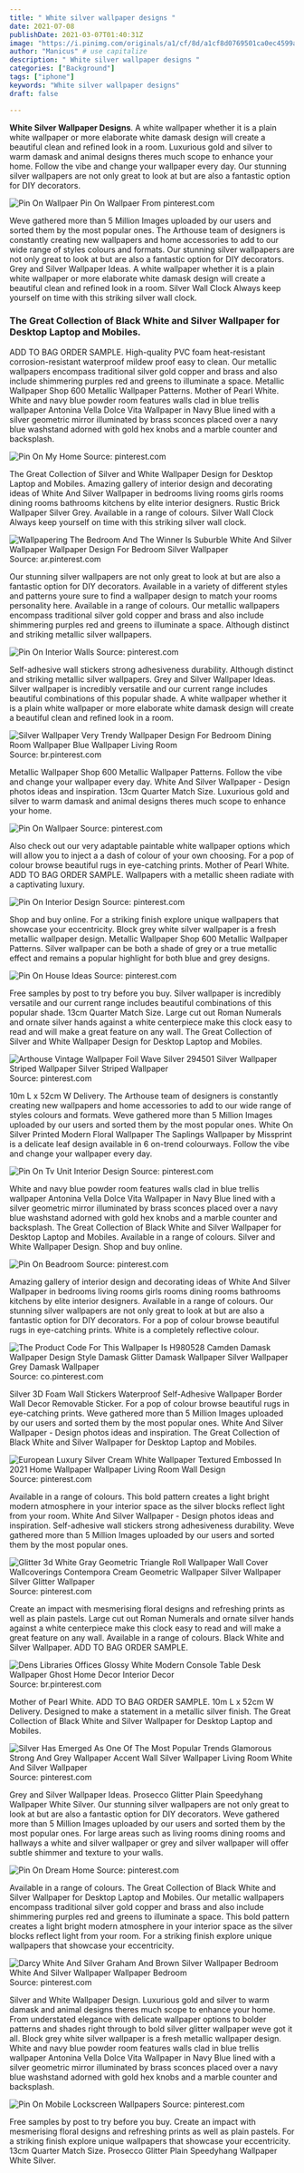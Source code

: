 ```yaml
---
title: " White silver wallpaper designs "
date: 2021-07-08
publishDate: 2021-03-07T01:40:31Z
image: "https://i.pinimg.com/originals/a1/cf/8d/a1cf8d0769501ca0ec4599a8e69a6aea.jpg"
author: "Manicus" # use capitalize
description: " White silver wallpaper designs "
categories: ["Background"]
tags: ["iphone"]
keywords: "White silver wallpaper designs"
draft: false

---
```



**White Silver Wallpaper Designs**. A white wallpaper whether it is a plain white wallpaper or more elaborate white damask design will create a beautiful clean and refined look in a room. Luxurious gold and silver to warm damask and animal designs theres much scope to enhance your home. Follow the vibe and change your wallpaper every day. Our stunning silver wallpapers are not only great to look at but are also a fantastic option for DIY decorators.

![Pin On Wallpaer](https://i.pinimg.com/originals/1c/bb/a4/1cbba45a4798304b2b8c432989c5571f.jpg "Pin On Wallpaer")
Pin On Wallpaer From pinterest.com


Weve gathered more than 5 Million Images uploaded by our users and sorted them by the most popular ones. The Arthouse team of designers is constantly creating new wallpapers and home accessories to add to our wide range of styles colours and formats. Our stunning silver wallpapers are not only great to look at but are also a fantastic option for DIY decorators. Grey and Silver Wallpaper Ideas. A white wallpaper whether it is a plain white wallpaper or more elaborate white damask design will create a beautiful clean and refined look in a room. Silver Wall Clock Always keep yourself on time with this striking silver wall clock.

### The Great Collection of Black White and Silver Wallpaper for Desktop Laptop and Mobiles.

ADD TO BAG ORDER SAMPLE. High-quality PVC foam heat-resistant corrosion-resistant waterproof mildew proof easy to clean. Our metallic wallpapers encompass traditional silver gold copper and brass and also include shimmering purples red and greens to illuminate a space. Metallic Wallpaper Shop 600 Metallic Wallpaper Patterns. Mother of Pearl White. White and navy blue powder room features walls clad in blue trellis wallpaper Antonina Vella Dolce Vita Wallpaper in Navy Blue lined with a silver geometric mirror illuminated by brass sconces placed over a navy blue washstand adorned with gold hex knobs and a marble counter and backsplash.


![Pin On My Home](https://i.pinimg.com/736x/4a/e2/90/4ae290d425fe171ad8a4bff7f0da068c.jpg "Pin On My Home")
Source: pinterest.com

The Great Collection of Silver and White Wallpaper Design for Desktop Laptop and Mobiles. Amazing gallery of interior design and decorating ideas of White And Silver Wallpaper in bedrooms living rooms girls rooms dining rooms bathrooms kitchens by elite interior designers. Rustic Brick Wallpaper Silver Grey. Available in a range of colours. Silver Wall Clock Always keep yourself on time with this striking silver wall clock.

![Wallpapering The Bedroom And The Winner Is Suburble White And Silver Wallpaper Wallpaper Design For Bedroom Silver Wallpaper](https://i.pinimg.com/originals/4d/c0/e1/4dc0e155ffe074011aaa79a1192b67d1.jpg "Wallpapering The Bedroom And The Winner Is Suburble White And Silver Wallpaper Wallpaper Design For Bedroom Silver Wallpaper")
Source: ar.pinterest.com

Our stunning silver wallpapers are not only great to look at but are also a fantastic option for DIY decorators. Available in a variety of different styles and patterns youre sure to find a wallpaper design to match your rooms personality here. Available in a range of colours. Our metallic wallpapers encompass traditional silver gold copper and brass and also include shimmering purples red and greens to illuminate a space. Although distinct and striking metallic silver wallpapers.

![Pin On Interior Walls](https://i.pinimg.com/originals/ef/60/f1/ef60f16bed6c55a8289ce450ab4ad409.jpg "Pin On Interior Walls")
Source: pinterest.com

Self-adhesive wall stickers strong adhesiveness durability. Although distinct and striking metallic silver wallpapers. Grey and Silver Wallpaper Ideas. Silver wallpaper is incredibly versatile and our current range includes beautiful combinations of this popular shade. A white wallpaper whether it is a plain white wallpaper or more elaborate white damask design will create a beautiful clean and refined look in a room.

![Silver Wallpaper Very Trendy Wallpaper Design For Bedroom Dining Room Wallpaper Blue Wallpaper Living Room](https://i.pinimg.com/originals/3c/8b/79/3c8b79ca773b0e34acf730c485fae119.jpg "Silver Wallpaper Very Trendy Wallpaper Design For Bedroom Dining Room Wallpaper Blue Wallpaper Living Room")
Source: br.pinterest.com

Metallic Wallpaper Shop 600 Metallic Wallpaper Patterns. Follow the vibe and change your wallpaper every day. White And Silver Wallpaper - Design photos ideas and inspiration. 13cm Quarter Match Size. Luxurious gold and silver to warm damask and animal designs theres much scope to enhance your home.

![Pin On Wallpaer](https://i.pinimg.com/originals/1c/bb/a4/1cbba45a4798304b2b8c432989c5571f.jpg "Pin On Wallpaer")
Source: pinterest.com

Also check out our very adaptable paintable white wallpaper options which will allow you to inject a a dash of colour of your own choosing. For a pop of colour browse beautiful rugs in eye-catching prints. Mother of Pearl White. ADD TO BAG ORDER SAMPLE. Wallpapers with a metallic sheen radiate with a captivating luxury.

![Pin On Interior Design](https://i.pinimg.com/originals/9f/aa/27/9faa27bb4112d480a050cc785d5583c2.jpg "Pin On Interior Design")
Source: pinterest.com

Shop and buy online. For a striking finish explore unique wallpapers that showcase your eccentricity. Block grey white silver wallpaper is a fresh metallic wallpaper design. Metallic Wallpaper Shop 600 Metallic Wallpaper Patterns. Silver wallpaper can be both a shade of grey or a true metallic effect and remains a popular highlight for both blue and grey designs.

![Pin On House Ideas](https://i.pinimg.com/originals/f9/3c/ae/f93cae09421ee2bae0bd176e970e1eb6.jpg "Pin On House Ideas")
Source: pinterest.com

Free samples by post to try before you buy. Silver wallpaper is incredibly versatile and our current range includes beautiful combinations of this popular shade. 13cm Quarter Match Size. Large cut out Roman Numerals and ornate silver hands against a white centerpiece make this clock easy to read and will make a great feature on any wall. The Great Collection of Silver and White Wallpaper Design for Desktop Laptop and Mobiles.

![Arthouse Vintage Wallpaper Foil Wave Silver 294501 Silver Wallpaper Striped Wallpaper Silver Striped Wallpaper](https://i.pinimg.com/736x/80/e5/b2/80e5b2477d02783256f4b6c43c1f4262.jpg "Arthouse Vintage Wallpaper Foil Wave Silver 294501 Silver Wallpaper Striped Wallpaper Silver Striped Wallpaper")
Source: pinterest.com

10m L x 52cm W Delivery. The Arthouse team of designers is constantly creating new wallpapers and home accessories to add to our wide range of styles colours and formats. Weve gathered more than 5 Million Images uploaded by our users and sorted them by the most popular ones. White On Silver Printed Modern Floral Wallpaper The Saplings Wallpaper by Missprint is a delicate leaf design available in 6 on-trend colourways. Follow the vibe and change your wallpaper every day.

![Pin On Tv Unit Interior Design](https://i.pinimg.com/originals/f5/c4/06/f5c406606b22921cda23b2b3b14853cf.jpg "Pin On Tv Unit Interior Design")
Source: pinterest.com

White and navy blue powder room features walls clad in blue trellis wallpaper Antonina Vella Dolce Vita Wallpaper in Navy Blue lined with a silver geometric mirror illuminated by brass sconces placed over a navy blue washstand adorned with gold hex knobs and a marble counter and backsplash. The Great Collection of Black White and Silver Wallpaper for Desktop Laptop and Mobiles. Available in a range of colours. Silver and White Wallpaper Design. Shop and buy online.

![Pin On Beadroom](https://i.pinimg.com/originals/b0/a3/c2/b0a3c2816e50afd961902395db198a67.jpg "Pin On Beadroom")
Source: pinterest.com

Amazing gallery of interior design and decorating ideas of White And Silver Wallpaper in bedrooms living rooms girls rooms dining rooms bathrooms kitchens by elite interior designers. Available in a range of colours. Our stunning silver wallpapers are not only great to look at but are also a fantastic option for DIY decorators. For a pop of colour browse beautiful rugs in eye-catching prints. White is a completely reflective colour.

![The Product Code For This Wallpaper Is H980528 Camden Damask Wallpaper Design Style Damask Glitter Damask Wallpaper Silver Wallpaper Grey Damask Wallpaper](https://i.pinimg.com/originals/35/42/1e/35421e083b054ab191f561f0ad157096.jpg "The Product Code For This Wallpaper Is H980528 Camden Damask Wallpaper Design Style Damask Glitter Damask Wallpaper Silver Wallpaper Grey Damask Wallpaper")
Source: co.pinterest.com

Silver 3D Foam Wall Stickers Waterproof Self-Adhesive Wallpaper Border Wall Decor Removable Sticker. For a pop of colour browse beautiful rugs in eye-catching prints. Weve gathered more than 5 Million Images uploaded by our users and sorted them by the most popular ones. White And Silver Wallpaper - Design photos ideas and inspiration. The Great Collection of Black White and Silver Wallpaper for Desktop Laptop and Mobiles.

![European Luxury Silver Cream White Wallpaper Textured Embossed In 2021 Home Wallpaper Wallpaper Living Room Wall Design](https://i.pinimg.com/736x/aa/bc/13/aabc13bdfdc960afd8d72f71790af59f.jpg "European Luxury Silver Cream White Wallpaper Textured Embossed In 2021 Home Wallpaper Wallpaper Living Room Wall Design")
Source: pinterest.com

Available in a range of colours. This bold pattern creates a light bright modern atmosphere in your interior space as the silver blocks reflect light from your room. White And Silver Wallpaper - Design photos ideas and inspiration. Self-adhesive wall stickers strong adhesiveness durability. Weve gathered more than 5 Million Images uploaded by our users and sorted them by the most popular ones.

![Glitter 3d White Gray Geometric Triangle Roll Wallpaper Wall Cover Wallcoverings Contempora Cream Geometric Wallpaper Silver Wallpaper Silver Glitter Wallpaper](https://i.pinimg.com/originals/bc/50/66/bc5066a7d01aed59b2cef7a0abbb15a8.jpg "Glitter 3d White Gray Geometric Triangle Roll Wallpaper Wall Cover Wallcoverings Contempora Cream Geometric Wallpaper Silver Wallpaper Silver Glitter Wallpaper")
Source: pinterest.com

Create an impact with mesmerising floral designs and refreshing prints as well as plain pastels. Large cut out Roman Numerals and ornate silver hands against a white centerpiece make this clock easy to read and will make a great feature on any wall. Available in a range of colours. Black White and Silver Wallpaper. ADD TO BAG ORDER SAMPLE.

![Dens Libraries Offices Glossy White Modern Console Table Desk Wallpaper Ghost Home Decor Interior Decor](https://i.pinimg.com/originals/b8/d6/65/b8d6651e534b6f5e2ef2c36044bb455e.jpg "Dens Libraries Offices Glossy White Modern Console Table Desk Wallpaper Ghost Home Decor Interior Decor")
Source: br.pinterest.com

Mother of Pearl White. ADD TO BAG ORDER SAMPLE. 10m L x 52cm W Delivery. Designed to make a statement in a metallic silver finish. The Great Collection of Black White and Silver Wallpaper for Desktop Laptop and Mobiles.

![Silver Has Emerged As One Of The Most Popular Trends Glamorous Strong And Grey Wallpaper Accent Wall Silver Wallpaper Living Room White And Silver Wallpaper](https://i.pinimg.com/originals/15/56/4d/15564db84bf67eac685c526046293931.jpg "Silver Has Emerged As One Of The Most Popular Trends Glamorous Strong And Grey Wallpaper Accent Wall Silver Wallpaper Living Room White And Silver Wallpaper")
Source: pinterest.com

Grey and Silver Wallpaper Ideas. Prosecco Glitter Plain Speedyhang Wallpaper White Silver. Our stunning silver wallpapers are not only great to look at but are also a fantastic option for DIY decorators. Weve gathered more than 5 Million Images uploaded by our users and sorted them by the most popular ones. For large areas such as living rooms dining rooms and hallways a white and silver wallpaper or grey and silver wallpaper will offer subtle shimmer and texture to your walls.

![Pin On Dream Home](https://i.pinimg.com/originals/0b/7d/6a/0b7d6ad506042e2979086784131a5c38.webp "Pin On Dream Home")
Source: pinterest.com

Available in a range of colours. The Great Collection of Black White and Silver Wallpaper for Desktop Laptop and Mobiles. Our metallic wallpapers encompass traditional silver gold copper and brass and also include shimmering purples red and greens to illuminate a space. This bold pattern creates a light bright modern atmosphere in your interior space as the silver blocks reflect light from your room. For a striking finish explore unique wallpapers that showcase your eccentricity.

![Darcy White And Silver Graham And Brown Silver Wallpaper Bedroom White And Silver Wallpaper Wallpaper Bedroom](https://i.pinimg.com/originals/c6/a1/83/c6a1839efa808cf0cdb6fade71257815.jpg "Darcy White And Silver Graham And Brown Silver Wallpaper Bedroom White And Silver Wallpaper Wallpaper Bedroom")
Source: pinterest.com

Silver and White Wallpaper Design. Luxurious gold and silver to warm damask and animal designs theres much scope to enhance your home. From understated elegance with delicate wallpaper options to bolder patterns and shades right through to bold silver glitter wallpaper weve got it all. Block grey white silver wallpaper is a fresh metallic wallpaper design. White and navy blue powder room features walls clad in blue trellis wallpaper Antonina Vella Dolce Vita Wallpaper in Navy Blue lined with a silver geometric mirror illuminated by brass sconces placed over a navy blue washstand adorned with gold hex knobs and a marble counter and backsplash.

![Pin On Mobile Lockscreen Wallpapers](https://i.pinimg.com/originals/a1/cf/8d/a1cf8d0769501ca0ec4599a8e69a6aea.jpg "Pin On Mobile Lockscreen Wallpapers")
Source: pinterest.com

Free samples by post to try before you buy. Create an impact with mesmerising floral designs and refreshing prints as well as plain pastels. For a striking finish explore unique wallpapers that showcase your eccentricity. 13cm Quarter Match Size. Prosecco Glitter Plain Speedyhang Wallpaper White Silver.

